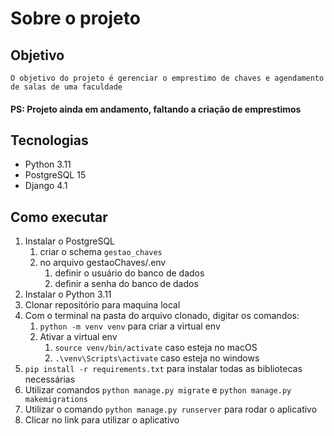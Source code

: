 # Sobre o projeto
## Objetivo
    O objetivo do projeto é gerenciar o emprestimo de chaves e agendamento de salas de uma faculdade
####   PS: Projeto ainda em andamento, faltando a criação de emprestimos

## Tecnologias
* Python 3.11
* PostgreSQL 15
* Django 4.1

## Como executar
1. Instalar o PostgreSQL
   1. criar o schema `gestao_chaves`
   2. no arquivo gestaoChaves/.env
      1. definir o usuário do banco de dados
      2. definir a senha do banco de dados
2. Instalar o Python 3.11
3. Clonar repositório para maquina local
4. Com o terminal na pasta do arquivo clonado, digitar os comandos:
   1. `python -m venv venv` para criar a virtual env
   2. Ativar a virtual env
      1. `source venv/bin/activate` caso esteja no macOS
      2. `.\venv\Scripts\activate` caso esteja no windows
5. `pip install -r requirements.txt` para instalar todas as bibliotecas necessárias
6. Utilizar comandos `python manage.py migrate` e `python manage.py makemigrations`
7. Utilizar o comando `python manage.py runserver` para rodar o aplicativo
8. Clicar no link para utilizar o aplicativo